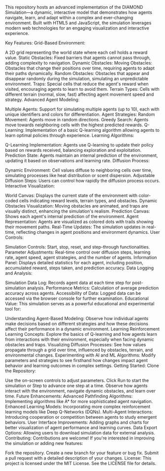 This repository hosts an advanced implementation of the DIAMOND Simulation—a dynamic, interactive model that demonstrates how agents navigate, learn, and adapt within a complex and ever-changing environment. Built with HTML5 and JavaScript, the simulation leverages modern web technologies for an engaging visualization and interactive experience.

Key Features:
Grid-Based Environment:

A 2D grid representing the world state where each cell holds a reward value.
Static Obstacles: Fixed barriers that agents cannot pass through, adding complexity to navigation.
Dynamic Obstacles:
Moving Obstacles: Obstacles that change their positions over time, requiring agents to adapt their paths dynamically.
Random Obstacles: Obstacles that appear and disappear randomly during the simulation, simulating an unpredictable environment.
Traps: Special cells that reduce the agent's reward when visited, encouraging agents to learn to avoid them.
Terrain Types: Cells with different terrain (normal, slow, fast) affecting agent movement speed and strategy.
Advanced Agent Modeling:

Multiple Agents: Support for simulating multiple agents (up to 10), each with unique identifiers and colors for differentiation.
Agent Strategies:
Random Movement: Agents move in random directions.
Greedy Search: Agents move towards neighboring cells with the highest predicted rewards.
Q-Learning: Implementation of a basic Q-learning algorithm allowing agents to learn optimal policies through experience.
Learning Algorithms:

Q-Learning Implementation: Agents use Q-learning to update their policy based on rewards received, balancing exploration and exploitation.
Prediction State: Agents maintain an internal prediction of the environment, updating it based on observations and learning rate.
Diffusion Process:

Dynamic Environment: Cell values diffuse to neighboring cells over time, simulating processes like heat distribution or scent dispersion.
Adjustable Diffusion Steps: Users can control how rapidly the diffusion process occurs.
Interactive Visualization:

World Canvas: Displays the current state of the environment with color-coded cells indicating reward levels, terrain types, and obstacles.
Dynamic Obstacles Visualization: Moving obstacles are animated, and traps are visually distinct, enhancing the simulation's realism.
Prediction Canvas: Shows each agent's internal prediction of the environment.
Agent Representation: Agents are visualized as colored dots with trails showing their movement paths.
Real-Time Updates: The simulation updates in real-time, reflecting changes in agent positions and environment dynamics.
User Controls:

Simulation Controls: Start, stop, reset, and step-through functionalities.
Parameter Adjustments: Real-time control over diffusion steps, learning rate, agent speed, agent strategies, and the number of agents.
Information Panel: Displays detailed statistics for each agent, including position, accumulated reward, steps taken, and prediction accuracy.
Data Logging and Analysis:

Simulation Data Log: Records agent data at each time step for post-simulation analysis.
Performance Metrics: Calculation of average prediction accuracy across agents.
Accessibility of Data: Logged data can be accessed via the browser console for further examination.
Educational Value:
This simulation serves as a powerful educational and experimental tool for:

Understanding Agent-Based Modeling: Observe how individual agents make decisions based on different strategies and how these decisions affect their performance in a dynamic environment.
Learning Reinforcement Learning Concepts: Explore the basics of Q-learning and how agents learn from interactions with their environment, especially when facing dynamic obstacles and traps.
Visualizing Diffusion Processes: See how values propagate through a grid over time, influenced by obstacles, terrain, and environmental changes.
Experimenting with AI and ML Algorithms: Modify parameters and strategies to see firsthand how changes impact agent behavior and learning outcomes in complex settings.
Getting Started:
Clone the Repository:




Use the on-screen controls to adjust parameters.
Click Run to start the simulation or Step to advance one step at a time.
Observe how agents interact with the environment, navigate dynamic obstacles, and learn over time.
Future Enhancements:
Advanced Pathfinding Algorithms: Implementing algorithms like A* for more sophisticated agent navigation.
Enhanced Learning Models: Incorporating more complex reinforcement learning models like Deep Q-Networks (DQNs).
Multi-Agent Interactions: Introducing cooperation or competition between agents to study emergent behaviors.
User Interface Improvements: Adding graphs and charts for better visualization of agent performance and learning curves.
Data Export Options: Allowing users to download simulation data for external analysis.
Contributing:
Contributions are welcome! If you're interested in improving the simulation or adding new features:

Fork the repository.
Create a new branch for your feature or bug fix.
Submit a pull request with a detailed description of your changes.
License:
This project is licensed under the MIT License. See the LICENSE file for details.

